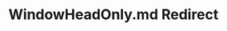 ---
title: WindowHeadOnly.md Redirect
redirect_to: /Pages/StereoKit/UIVisual/WindowHeadOnly.html
---
